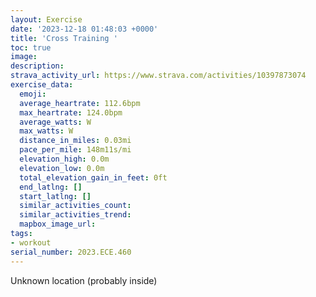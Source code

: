 ```yaml
---
layout: Exercise
date: '2023-12-18 01:48:03 +0000'
title: 'Cross Training '
toc: true
image:
description:
strava_activity_url: https://www.strava.com/activities/10397873074
exercise_data:
  emoji:
  average_heartrate: 112.6bpm
  max_heartrate: 124.0bpm
  average_watts: W
  max_watts: W
  distance_in_miles: 0.03mi
  pace_per_mile: 148m11s/mi
  elevation_high: 0.0m
  elevation_low: 0.0m
  total_elevation_gain_in_feet: 0ft
  end_latlng: []
  start_latlng: []
  similar_activities_count:
  similar_activities_trend:
  mapbox_image_url:
tags:
- workout
serial_number: 2023.ECE.460
---
```

Unknown location (probably inside)
